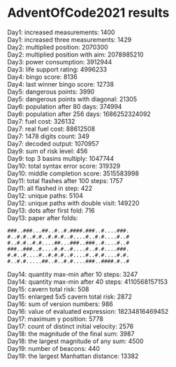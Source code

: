 # AdventOfCode2021 results

Day1: increased measurements: 1400  
Day1: increased three measurements: 1429  
Day2: multiplied position: 2070300  
Day2: multiplied position with aim: 2078985210  
Day3: power consumption: 3912944  
Day3: life support rating: 4996233  
Day4: bingo score: 8136  
Day4: last winner bingo score: 12738  
Day5: dangerous points: 3990  
Day5: dangerous points with diagonal: 21305  
Day6: population after 80 days: 374994  
Day6: population after 256 days: 1686252324092  
Day7: fuel cost: 326132  
Day7: real fuel cost: 88612508  
Day7: 1478 digits count: 349  
Day7: decoded output: 1070957  
Day9: sum of risk level: 456  
Day9: top 3 basins multiply: 1047744  
Day10: total syntax error score: 319329  
Day10: middle completion score: 3515583998  
Day11: total flashes after 100 steps: 1757  
Day11: all flashed in step: 422  
Day12: unique paths: 5104  
Day12: unique paths with double visit: 149220  
Day13: dots after first fold: 716  
Day13: paper after folds:  
```
###..###...##..#..#.####.###..#....###.
#..#.#..#.#..#.#.#..#....#..#.#....#..#
#..#.#..#.#....##...###..###..#....#..#
###..###..#....#.#..#....#..#.#....###.
#.#..#....#..#.#.#..#....#..#.#....#.#.
#..#.#.....##..#..#.#....###..####.#..#
```  
Day14: quantity max-min after 10 steps: 3247  
Day14: quantity max-min after 40 steps: 4110568157153  
Day15: cavern total risk: 508  
Day15: enlarged 5x5 cavern total risk: 2872  
Day16: sum of version numbers: 986  
Day16: value of evaluated expression: 18234816469452  
Day17: maximum y position: 5778  
Day17: count of distinct initial velocity: 2576  
Day18: the magnitude of the final sum: 3987  
Day18: the largest magnitude of any sum: 4500  
Day19: number of beacons: 440  
Day19: the largest Manhattan distance: 13382  
